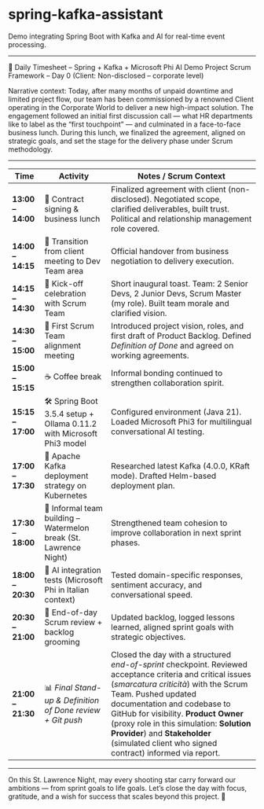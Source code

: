 # spring-kafka-assistant
Demo integrating Spring Boot with Kafka and AI for real-time event processing.

---

📅 Daily Timesheet – Spring + Kafka + Microsoft Phi AI Demo Project
Scrum Framework – Day 0 (Client: Non-disclosed – corporate level)

Narrative context:
Today, after many months of unpaid downtime and limited project flow, our team has been commissioned by a renowned Client operating in the Corporate World to deliver a new high-impact solution. The engagement followed an initial first discussion call — what HR departments like to label as the “first touchpoint” — and culminated in a face-to-face business lunch. During this lunch, we finalized the agreement, aligned on strategic goals, and set the stage for the delivery phase under Scrum methodology.

---

| Time              | Activity                                                              | Notes / Scrum Context                                                                                                                                                                                                                                                                                                                                                                    |
| ----------------- | --------------------------------------------------------------------- | ---------------------------------------------------------------------------------------------------------------------------------------------------------------------------------------------------------------------------------------------------------------------------------------------------------------------------------------------------------------------------------------- |
| **13:00 – 14:00** | 🤝 Contract signing & business lunch                                  | Finalized agreement with client (non-disclosed). Negotiated scope, clarified deliverables, built trust. Political and relationship management role covered.                                                                                                                                                                                                                              |
| **14:00 – 14:15** | 🚶 Transition from client meeting to Dev Team area                    | Official handover from business negotiation to delivery execution.                                                                                                                                                                                                                                                                                                                       |
| **14:15 – 14:30** | 🎉 Kick-off celebration with Scrum Team                               | Short inaugural toast. Team: 2 Senior Devs, 2 Junior Devs, Scrum Master (my role). Built team morale and clarified vision.                                                                                                                                                                                                                                                               |
| **14:30 – 15:00** | 📢 First Scrum Team alignment meeting                                 | Introduced project vision, roles, and first draft of Product Backlog. Defined *Definition of Done* and agreed on working agreements.                                                                                                                                                                                                                                                     |
| **15:00 – 15:15** | ☕ Coffee break                                                        | Informal bonding continued to strengthen collaboration spirit.                                                                                                                                                                                                                                                                                                                           |
| **15:15 – 17:00** | 🛠️ Spring Boot 3.5.4 setup + Ollama 0.11.2 with Microsoft Phi3 model | Configured environment (Java 21). Loaded Microsoft Phi3 for multilingual conversational AI testing.                                                                                                                                                                                                                                                                                      |
| **17:00 – 17:30** | 📡 Apache Kafka deployment strategy on Kubernetes                     | Researched latest Kafka (4.0.0, KRaft mode). Drafted Helm-based deployment plan.                                                                                                                                                                                                                                                                                                         |
| **17:30 – 18:00** | 🍉 Informal team building – Watermelon break (St. Lawrence Night)     | Strengthened team cohesion to improve collaboration in next sprint phases.                                                                                                                                                                                                                                                                                                               |
| **18:00 – 20:30** | 🔬 AI integration tests (Microsoft Phi in Italian context)            | Tested domain-specific responses, sentiment accuracy, and conversational speed.                                                                                                                                                                                                                                                                                                          |
| **20:30 – 21:00** | 📝 End-of-day Scrum review + backlog grooming                         | Updated backlog, logged lessons learned, aligned sprint goals with strategic objectives.                                                                                                                                                                                                                                                                                                 |
| **21:00 – 21:30** | 📊 *Final Stand-up & Definition of Done review + Git push*            | Closed the day with a structured *end-of-sprint* checkpoint. Reviewed acceptance criteria and critical issues (*smarcatura criticità*) with the Scrum Team. Pushed updated documentation and codebase to GitHub for visibility. **Product Owner** (proxy role in this simulation: **Solution Provider**) and **Stakeholder** (simulated client who signed contract) informed via report. |

---

On this St. Lawrence Night, may every shooting star carry forward our ambitions — from sprint goals to life goals. Let’s close the day with focus, gratitude, and a wish for success that scales beyond this project. 🌠

